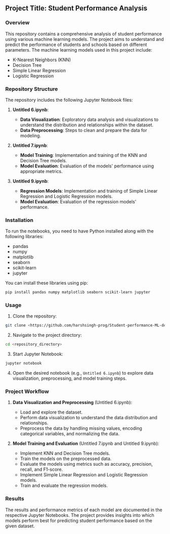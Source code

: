 

## Project Title: Student Performance Analysis

### Overview

This repository contains a comprehensive analysis of student performance using various machine learning models. The project aims to understand and predict the performance of students and schools based on different parameters. The machine learning models used in this project include:

- K-Nearest Neighbors (KNN)
- Decision Tree
- Simple Linear Regression
- Logistic Regression

### Repository Structure

The repository includes the following Jupyter Notebook files:

1. **Untitled 6.ipynb**:
   - **Data Visualization**: Exploratory data analysis and visualizations to understand the distribution and relationships within the dataset.
   - **Data Preprocessing**: Steps to clean and prepare the data for modeling.

2. **Untitled 7.ipynb**:
   - **Model Training**: Implementation and training of the KNN and Decision Tree models.
   - **Model Evaluation**: Evaluation of the models' performance using appropriate metrics.

3. **Untitled 9.ipynb**:
   - **Regression Models**: Implementation and training of Simple Linear Regression and Logistic Regression models.
   - **Model Evaluation**: Evaluation of the regression models' performance.

### Installation

To run the notebooks, you need to have Python installed along with the following libraries:

- pandas
- numpy
- matplotlib
- seaborn
- scikit-learn
- jupyter

You can install these libraries using pip:

```bash
pip install pandas numpy matplotlib seaborn scikit-learn jupyter
```

### Usage

1. Clone the repository:

```bash
git clone <https://github.com/harshsingh-prog/Student-performance-ML-detection.git>
```

2. Navigate to the project directory:

```bash
cd <repository_directory>
```

3. Start Jupyter Notebook:

```bash
jupyter notebook
```

4. Open the desired notebook (e.g., `Untitled 6.ipynb`) to explore data visualization, preprocessing, and model training steps.

### Project Workflow

1. **Data Visualization and Preprocessing** (Untitled 6.ipynb):
   - Load and explore the dataset.
   - Perform data visualization to understand the data distribution and relationships.
   - Preprocess the data by handling missing values, encoding categorical variables, and normalizing the data.

2. **Model Training and Evaluation** (Untitled 7.ipynb and Untitled 9.ipynb):
   - Implement KNN and Decision Tree models.
   - Train the models on the preprocessed data.
   - Evaluate the models using metrics such as accuracy, precision, recall, and F1-score.
   - Implement Simple Linear Regression and Logistic Regression models.
   - Train and evaluate the regression models.

### Results

The results and performance metrics of each model are documented in the respective Jupyter Notebooks. The project provides insights into which models perform best for predicting student performance based on the given dataset.


